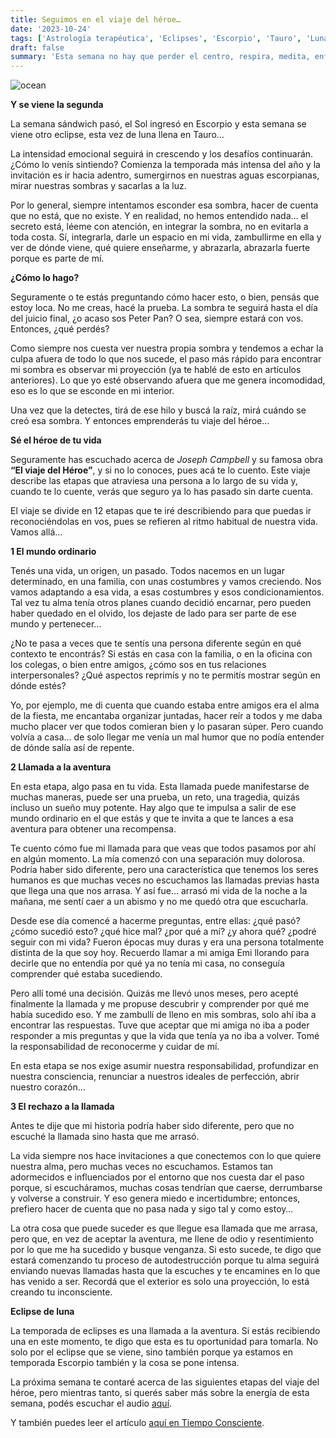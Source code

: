 ```yaml
---
title: Seguimos en el viaje del héroe…
date: '2023-10-24'
tags: ['Astrología terapéutica', 'Eclipses', 'Escorpio', 'Tauro', 'Luna', 'Héroe y llamada']
draft: false
summary: 'Esta semana no hay que perder el centro, respira, medita, enfócate en tu interior, esto será clave.'
---
```



<Image alt="ocean" src="/static/images/Blog/Tiempo-consciente/heroe.JPG" width={750} height={500} />



**Y se viene la segunda**

La semana sándwich pasó, el Sol ingresó en Escorpio y esta semana se viene otro eclipse, esta vez de luna llena en Tauro…

La intensidad emocional seguirá in crescendo y los desafíos continuarán. ¿Cómo lo venís sintiendo? Comienza la temporada más intensa del año y la invitación es ir hacia adentro, sumergirnos en nuestras aguas escorpianas, mirar nuestras sombras y sacarlas a la luz.

Por lo general, siempre intentamos esconder esa sombra, hacer de cuenta que no está, que no existe. Y en realidad, no hemos entendido nada… el secreto está, léeme con atención, en integrar la sombra, no en evitarla a toda costa. Sí, integrarla, darle un espacio en mi vida, zambullirme en ella y ver de dónde viene, qué quiere enseñarme, y abrazarla, abrazarla fuerte porque es parte de mí.

**¿Cómo lo hago?**

Seguramente o te estás preguntando cómo hacer esto, o bien, pensás que estoy loca. No me creas, hacé la prueba. La sombra te seguirá hasta el día del juicio final, ¿o acaso sos Peter Pan? O sea, siempre estará con vos. Entonces, ¿qué perdés?

Como siempre nos cuesta ver nuestra propia sombra y tendemos a echar la culpa afuera de todo lo que nos sucede, el paso más rápido para encontrar mi sombra es observar mi proyección (ya te hablé de esto en artículos anteriores). Lo que yo esté observando afuera que me genera incomodidad, eso es lo que se esconde en mi interior.

Una vez que la detectes, tirá de ese hilo y buscá la raíz, mirá cuándo se creó esa sombra. Y entonces emprenderás tu viaje del héroe…

**Sé el héroe de tu vida**

Seguramente has escuchado acerca de *Joseph Campbell* y su famosa obra **“El viaje del Héroe”**, y si no lo conoces, pues acá te lo cuento. Este viaje describe las etapas que atraviesa una persona a lo largo de su vida y, cuando te lo cuente, verás que seguro ya lo has pasado sin darte cuenta.

El viaje se divide en 12 etapas que te iré describiendo para que puedas ir reconociéndolas en vos, pues se refieren al ritmo habitual de nuestra vida. Vamos allá…

**1 El mundo ordinario**

Tenés una vida, un origen, un pasado. Todos nacemos en un lugar determinado, en una familia, con unas costumbres y vamos creciendo. Nos vamos adaptando a esa vida, a esas costumbres y esos condicionamientos. Tal vez tu alma tenía otros planes cuando decidió encarnar, pero pueden haber quedado en el olvido, los dejaste de lado para ser parte de ese mundo y pertenecer…

¿No te pasa a veces que te sentís una persona diferente según en qué contexto te encontrás? Si estás en casa con la familia, o en la oficina con los colegas, o bien entre amigos, ¿cómo sos en tus relaciones interpersonales? ¿Qué aspectos reprimís y no te permitís mostrar según en dónde estés?

Yo, por ejemplo, me di cuenta que cuando estaba entre amigos era el alma de la fiesta, me encantaba organizar juntadas, hacer reír a todos y me daba mucho placer ver que todos comieran bien y lo pasaran súper. Pero cuando volvía a casa… de solo llegar me venía un mal humor que no podía entender de dónde salía así de repente.

**2 Llamada a la aventura**

En esta etapa, algo pasa en tu vida. Esta llamada puede manifestarse de muchas maneras, puede ser una prueba, un reto, una tragedia, quizás incluso un sueño muy potente. Hay algo que te impulsa a salir de ese mundo ordinario en el que estás y que te invita a que te lances a esa aventura para obtener una recompensa.

Te cuento cómo fue mi llamada para que veas que todos pasamos por ahí en algún momento. La mía comenzó con una separación muy dolorosa. Podría haber sido diferente, pero una característica que tenemos los seres humanos es que muchas veces no escuchamos las llamadas previas hasta que llega una que nos arrasa. Y así fue… arrasó mi vida de la noche a la mañana, me sentí caer a un abismo y no me quedó otra que escucharla.

Desde ese día comencé a hacerme preguntas, entre ellas: ¿qué pasó? ¿cómo sucedió esto? ¿qué hice mal? ¿por qué a mí? ¿y ahora qué? ¿podré seguir con mi vida? Fueron épocas muy duras y era una persona totalmente distinta de la que soy hoy. Recuerdo llamar a mi amiga Emi llorando para decirle que no entendía por qué ya no tenía mi casa, no conseguía comprender qué estaba sucediendo.

Pero allí tomé una decisión. Quizás me llevó unos meses, pero acepté finalmente la llamada y me propuse descubrir y comprender por qué me había sucedido eso. Y me zambullí de lleno en mis sombras, solo ahí iba a encontrar las respuestas. Tuve que aceptar que mi amiga no iba a poder responder a mis preguntas y que la vida que tenía ya no iba a volver. Tomé la responsabilidad de reconocerme y cuidar de mí.

En esta etapa se nos exige asumir nuestra responsabilidad, profundizar en nuestra consciencia, renunciar a nuestros ideales de perfección, abrir nuestro corazón…

**3 El rechazo a la llamada**

Antes te dije que mi historia podría haber sido diferente, pero que no escuché la llamada sino hasta que me arrasó.

La vida siempre nos hace invitaciones a que conectemos con lo que quiere nuestra alma, pero muchas veces no escuchamos. Estamos tan adormecidos e influenciados por el entorno que nos cuesta dar el paso porque, si escucháramos, muchas cosas tendrían que caerse, derrumbarse y volverse a construir. Y eso genera miedo e incertidumbre; entonces, prefiero hacer de cuenta que no pasa nada y sigo tal y como estoy…

La otra cosa que puede suceder es que llegue esa llamada que me arrasa, pero que, en vez de aceptar la aventura, me llene de odio y resentimiento por lo que me ha sucedido y busque venganza. Si esto sucede, te digo que estará comenzando tu proceso de autodestrucción porque tu alma seguirá enviando nuevas llamadas hasta que la escuches y te encamines en lo que has venido a ser. Recordá que el exterior es solo una proyección, lo está creando tu inconsciente.

**Eclipse de luna**

La temporada de eclipses es una llamada a la aventura. Si estás recibiendo una en este momento, te digo que esta es tu oportunidad para tomarla. No solo por el eclipse que se viene, sino también porque ya estamos en temporada Escorpio también y la cosa se pone intensa. 

La próxima semana te contaré acerca de las siguientes etapas del viaje del héroe, pero mientras tanto, si querés saber más sobre la energía de esta semana, podés escuchar el audio [aquí](https://t.me/+FAsF6NBDMnU5NDQ8).

Y también puedes leer el artículo [aquí en Tiempo Consciente](https://tiempoconsciente.com/el_viaje_del_heroe/).